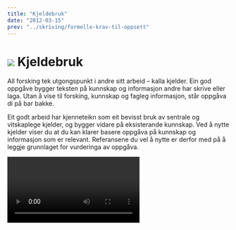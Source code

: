 ```yaml
---
title: "Kjeldebruk"
date: "2012-03-15"
prev: "../skriving/formelle-krav-til-oppsett"
---
```


# ![](/images/illustrasjoner_kildehenvisning_500x450.png) Kjeldebruk

All forsking tek utgongspunkt i andre sitt arbeid – kalla kjelder. Ein god oppgåve bygger teksten på kunnskap og informasjon andre har skrive eller laga. Utan å vise til forsking, kunnskap og fagleg informasjon, står oppgåva di på bar bakke. 

Eit godt arbeid har kjenneteikn som eit bevisst bruk av sentrale og vitskaplege kjelder, og bygger vidare på eksisterande kunnskap. Ved å nytte kjelder viser du at du kan klarer basere oppgåva på kunnskap og informasjon som er relevant. Referansene du vel å nytte er derfor med på å leggje grunnlaget for vurderinga av oppgåva. 

<Video id="GPR0phJIsuk" />

For at ei oppgåve skal bli fagleg god må ein vere bevisst på kva kjelder ein nytter. Å nytte sentrale og vitskaplege kjelder som er relevant for oppgåva er ein sentral del av oppgåveskrivingprosessen. 

Kva kjelder som er best å nytte vil varie frå fag til fag, og frå oppgåve til oppgåve. Aktuelle kjelder kan du finne overalt: bøker, artiklar, ulike nettsider, nyhende og kart. Bruk problemstillingen til å orientere deg i aktuelle kilder. Nytt gjerne rettleiarar, medstudentar og andre fagfolk til å finne ut kva kjelder som er gode innnan ditt fagfelt. 

# Kvifor skal ein referere til andre sitt arbeid? 

For at lesaren lett skal kunne finne igjen kjeldene dine, nytter du kjeldehenvisninger undervegs i teksten og samler alle referansene til slutt i ei referanseliste. Grunnen er både å gjere det mogeleg å kontrollere opplysningane du nytter og å kunne slå opp for å lese meir.


Nøyaktig dokumentasjon av kjelder gjer lesaren i stand til raskt å:

- finne tilbake til kjeldene
- kontrollere fakta og etterprøve resultata
- setje seg inn i emne

Ein anna grunn til at det er naudsynt å ha kjeldehenvisningar er for å unngå plagiat. 
Plagiat er å ha framstilt andre sine resultater, tanker, ideer eller formuleringer som om dei var dine eigne. Dette regnes som intellektuelt tjuveri i følgje [åndsverksloven](https://www.lovdata.no/all/hl-19610512-002.html).  

Se filmen _Et plagieringseventyr_.

<Video id="Mwbw9KF-ACY" />

Omfattande og/eller bevisst plagiat reknast som fusk. I følgje [universitets- og høyskoleloven](https://www.lovdata.no/all/nl-20050401-015.html) §§ 4-7 og 4-8 kan dette føre til stryk og utvisning. Dette kan igjen påvirke normert studieprogresjon, noko som kan gji problem med å få innvilga studielån eller forna opphaldstillating, i følgje reglementet til Lånekassen og Utdanningsdirektoratet.
Alle utdanningsinstitusjoner er merksame på problematikken når det kjem til fusk, og nytter seg av programvare for å avsløre plagiat.




